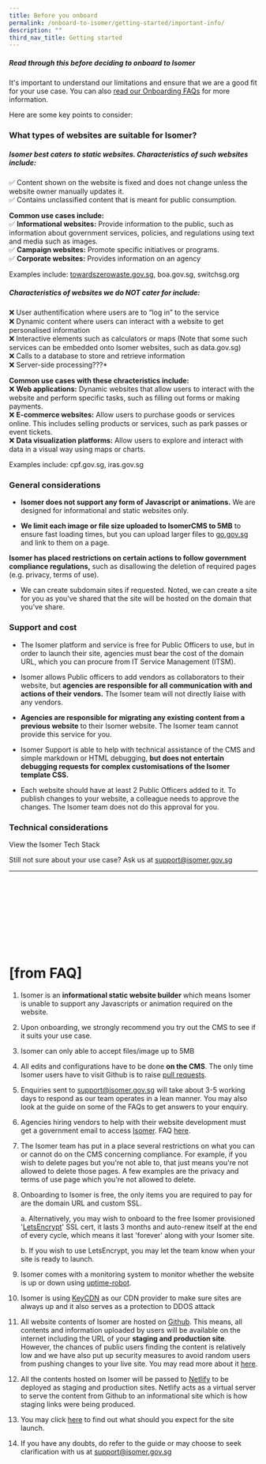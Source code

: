 ```yaml
---
title: Before you onboard
permalink: /onboard-to-isomer/getting-started/important-info/
description: ""
third_nav_title: Getting started
---
```

##### Read through this before deciding to onboard to Isomer
It's important to understand our limitations and ensure that we are a good fit for your use case. You can also [read our Onboarding FAQs]() for more information. 

Here are some key points to consider:


### What types of websites are suitable for Isomer?

##### **Isomer best caters to static websites. Characteristics of such websites include:**
    
✅ Content shown on the website is fixed and does not change unless the website owner manually updates it.  
✅ Contains unclassified content that is meant for public consumption.
    
**Common use cases include:**    
✅ **Informational websites:** Provide information to the public, such as information about government services, policies, and regulations using text and media such as images.   
✅ **Campaign websites:** Promote specific initiatives or programs.  
✅ **Corporate websites:** Provides information on an agency
    
Examples include: [towardszerowaste.gov.sg](https://www.towardszerowaste.gov.sg/), boa.gov.sg, switchsg.org
    
##### **Characteristics of websites we do NOT cater for include:**
    
❌ User authentification where users are to “log in” to the service  
❌ Dynamic content where users can interact with a website to get personalised information  
❌ Interactive elements such as calculators or maps (Note that some such services can be embedded onto Isomer websites, such as data.gov.sg) <br>
❌ Calls to a database to store and retrieve information  
❌ Server-side processing???*
    
**Common use cases with these chracteristics include:**  
❌ **Web applications:** Dynamic websites that allow users to interact with the website and perform specific tasks, such as filling out forms or making payments.  
❌ **E-commerce websites:** Allow users to purchase goods or services online. This includes selling products or services, such as park passes or event tickets.  
❌ **Data visualization platforms:** Allow users to explore and interact with data in a visual way using maps or charts.
    
Examples include: cpf.gov.sg, iras.gov.sg



### General considerations

- **Isomer does not support any form of Javascript or animations.**&nbsp;We are designed for informational and static websites only.

- **We limit each image or file size uploaded to IsomerCMS to 5MB** to ensure fast loading times, but you can upload larger files to [go.gov.sg](https://go.gov.sg/#/) and link to them on a page.

    
**Isomer has placed restrictions on certain actions to follow government compliance regulations,** such as disallowing the deletion of required pages (e.g. privacy, terms of use).

- We can create subdomain sites if requested. Noted, we can create a site for you as you've shared that the site will be hosted on the domain that you've share.
    

### Support and cost 
- The Isomer platform and service is free for Public Officers to use, but in order to launch their site, agencies must bear the cost of the domain URL, which you can procure from IT Service Management (ITSM).

- Isomer allows Public officers to add vendors as collaborators to their website, but **agencies are responsible for all communication with and actions of their vendors.** The Isomer team will not directly liaise with any vendors.

- **Agencies are responsible for migrating any existing content from a previous website** to their Isomer website. The Isomer team cannot provide this service for you.

- Isomer Support is able to help with technical assistance of the CMS and simple markdown or HTML debugging, **but does not entertain debugging requests for complex customisations of the Isomer template CSS.**

- Each website should have at least 2 Public Officers added to it. To publish changes to your website, a colleague needs to approve the changes. The Isomer team does not do this approval for you.


### Technical considerations
View the Isomer Tech Stack


Still not sure about your use case? Ask us at [support@isomer.gov.sg](mailto:%20support@isomer.gov.sg)


---


<br>
<br>
<br>
<br>
<br>
<br>
<br>
<br>

# [from FAQ] 

1. Isomer is an **informational static website builder** which means Isomer is unable to support any Javascripts or animation required on the website.
    

2. Upon onboarding, we strongly recommend you try out the CMS to see if it suits your use case.
    

3. Isomer can only able to accept files/image up to 5MB
    

4. All edits and configurations have to be done **on the CMS**. The only time Isomer users have to visit Github is to raise [pull requests](https://guide.isomer.gov.sg/guide/publish-your-changes).
    

5. Enquiries sent to support@isomer.gov.sg will take about 3-5 working days to respond as our team operates in a lean manner. You may also look at the guide on some of the FAQs to get answers to your enquiry.
    

6. Agencies hiring vendors to help with their website development must get a government email to access [Isomer](/isomer-announcements). FAQ [here](/faq/vendor-management).
    

7. The Isomer team has put in a place several restrictions on what you can or cannot do on the CMS concerning compliance. For example, if you wish to delete pages but you're not able to, that just means you're not allowed to delete those pages. A few examples are the privacy and terms of use page which you're not allowed to delete.
    

8. Onboarding to Isomer is free, the only items you are required to pay for are the domain URL and custom SSL.
    
	a. Alternatively, you may wish to onboard to the free Isomer provisioned '[LetsEncrypt](https://letsencrypt.org/about/)' SSL cert, it lasts 3 months and auto-renew itself at the end of every cycle, which means it last 'forever' along with your Isomer site.
        
    
	b. If you wish to use LetsEncrypt, you may let the team know when your site is ready to launch.
        
    

9. Isomer comes with a monitoring system to monitor whether the website is up or down using [uptime-robot](https://uptimerobot.com/).
    

10. Isomer is using [KeyCDN](https://www.keycdn.com/about) as our CDN provider to make sure sites are always up and it also serves as a protection to DDOS attack
    

11. All website contents of Isomer are hosted on [Github](https://github.com/about). This means, all contents and information uploaded by users will be available on the internet including the URL of your **staging and production site**. However, the chances of public users finding the content is relatively low and we have also put up security measures to avoid random users from pushing changes to your live site. You may read more about it [here](https://guide-cms.isomer.gov.sg/faq/security).‌
    

12. All the contents hosted on Isomer will be passed to [Netlify](https://www.netlify.com/) to be deployed as staging and production sites. Netlify acts as a virtual server to serve the content from Github to an informational site which is how staging links were being produced.
    

13. You may click [here](/publish-changes-and-site-launch/new-site-launch/what-to-expect-for-site-launch) to find out what should you expect for the site launch.
    

14. If you have any doubts, do refer to the guide or may choose to seek clarification with us at [support@isomer.gov.sg](mailto:%20support@isomer.gov.sg)